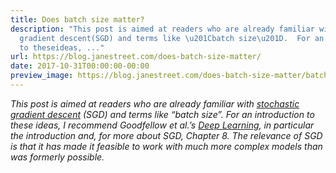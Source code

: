 ```yaml
---
title: Does batch size matter?
description: "This post is aimed at readers who are already familiar withstochastic
  gradient descent(SGD) and terms like \u201Cbatch size\u201D.  For an introduction
  to theseideas, ..."
url: https://blog.janestreet.com/does-batch-size-matter/
date: 2017-10-31T00:00:00-00:00
preview_image: https://blog.janestreet.com/does-batch-size-matter/batch-01.png
---
```


<p><i>This post is aimed at readers who are already familiar with
<a href="https://en.wikipedia.org/wiki/Stochastic_gradient_descent">stochastic gradient descent</a>
(SGD) and terms like “batch size”.  For an introduction to these
ideas, I recommend Goodfellow et al.’s
<a href="http://www.deeplearningbook.org/">Deep Learning</a>, in particular the
introduction and, for more about SGD, Chapter 8.  The relevance of SGD
is that it has made it feasible to work with much more complex models
than was formerly possible.</i></p>
